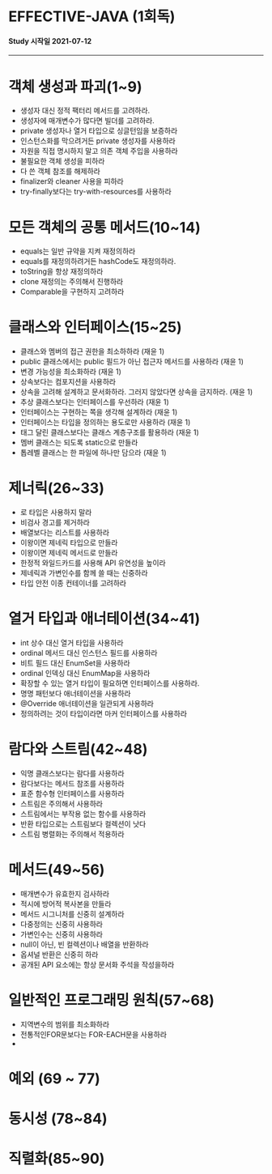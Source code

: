 # EFFECTIVE-JAVA (1회독)

#### Study 시작일 2021-07-12

---

# 객체 생성과 파괴(1~9)
- 생성자 대신 정적 팩터리 메서드를 고려하라.
- 생성자에 매개변수가 많다면 빌더를 고려하라.
- private 생성자나 열거 타입으로 싱글턴임을 보증하라
- 인스턴스화를 막으려거든 private 생성자를 사용하라
- 자원을 직접 명시하지 말고 의존 객체 주입을 사용하라
- 불필요한 객체 생성을 피하라
- 다 쓴 객체 참조를 해제하라
- finalizer와 cleaner 사용을 피하라
- try-finally보다는 try-with-resources를 사용하라

# 모든 객체의 공통 메서드(10~14)
- equals는 일반 규약을 지켜 재정의하라
- equals를 재정의하려거든 hashCode도 재정의하라.
- toString을 항상 재정의하라
- clone 재정의는 주의해서 진행하라
- Comparable을 구현하지 고려하라

# 클래스와 인터페이스(15~25)
- 클래스와 멤버의 접근 권한을 최소하하라 (재윤 1)
- public 클래스에서는 public 필드가 아닌 접근자 메서드를 사용하라 (재윤 1)
- 변경 가능성을 최소화하라 (재윤 1)
- 상속보다는 컴포지션을 사용하라
- 상속을 고려해 설계하고 문서화하라. 그러지 않았다면 상속을 금지하라. (재윤 1)
- 추상 클래스보다는 인터페이스를 우선하라 (재윤  1)
- 인터페이스는 구현하는 쪽을 생각해 설계하라 (재윤 1)
- 인터페이스는 타입을 정의하는 용도로만 사용하라 (재윤 1)
- 태그 달린 클래스보다는 클래스 계층구조를 활용하라 (재윤 1)
- 멤버 클래스는 되도록 static으로 만들라 
- 톱레벨 클래스는 한 파일에 하나만 담으라 (재윤 1)

# 제너릭(26~33)
- 로 타입은 사용하지 말라
- 비검사 경고를 제거하라
- 배열보다는 리스트를 사용하라
- 이왕이면 제네릭 타입으로 만들라
- 이왕이면 제네릭 메서드로 만들라
- 한정적 와일드카드를 사용해 API 유연성을 높이라
- 제네릭과 가변인수를 함께 쓸 때는 신중하라
- 타입 안전 이종 컨테이너를 고려하라

# 열거 타입과 애너테이션(34~41)
- int 상수 대신 열거 타입을 사용하라
- ordinal 메서드 대신 인스턴스 필드를 사용하라
- 비트 필드 대신 EnumSet을 사용하라
- ordinal 인덱싱 대신 EnumMap을 사용하라
- 확장할 수 있는 열거 타입이 필요하면 인터페이스를 사용하라.
- 명명 패턴보다 애너테이션을 사용하라
- @Override 애너테이션을 일관되게 사용하라
- 정의하려는 것이 타입이라면 마커 인터페이스를 사용하라

# 람다와 스트림(42~48)
- 익명 클래스보다는 람다를 사용하라
- 람다보다는 메서드 참조를 사용하라
- 표준 함수형 인터페이스를 사용하라
- 스트림은 주의해서 사용하라
- 스트림에서는 부작용 없는 함수를 사용하라
- 반환 타입으로는 스트림보다 컬렉션이 낫다
- 스트림 병렬화는 주의해서 적용하라

# 메서드(49~56)
- 매개변수가 유효한지 검사하라
- 적시에 방어적 복사본을 만들라
- 메서드 시그니처를 신중히 설계하라
- 다중정의는 신중히 사용하라
- 가변인수는 신중히 사용하라
- null이 아닌, 빈 컬렉션이나 배열을 반환하라
- 옵셔널 반환은 신중히 하라
- 공개된 API 요소에는 항상 문서화 주석을 작성을하라

# 일반적인 프로그래밍 원칙(57~68)
- 지역변수의 범위를 최소화하라
- 전통적인FOR문보다는 FOR-EACH문을 사용하라
-  

# 예외 (69 ~ 77)

# 동시성 (78~84)
# 직렬화(85~90)
